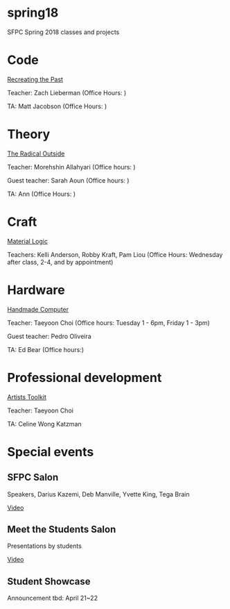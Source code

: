 # spring18

SFPC Spring 2018 classes and projects 

# Code 
[Recreating the Past](https://github.com/ofZach/sfpcRecreatingThePastSpring2018) 

Teacher: Zach Lieberman (Office Hours: )

TA: Matt Jacobson (Office Hours: )

# Theory
[The Radical Outside](https://github.com/morehshin/TheRadicalOutside_Spring2018)

Teacher: Morehshin Allahyari (Office hours: ) 

Guest teacher: Sarah Aoun (Office hours: ) 

TA: Ann (Office Hours: )

# Craft 
[Material Logic](https://github.com/robbykraft/Material-Logic) 

Teachers: Kelli Anderson, Robby Kraft, Pam Liou (Office Hours: Wednesday after class, 2-4, and by appointment)

# Hardware 
[Handmade Computer](___)

Teacher: Taeyoon Choi  (Office hours: Tuesday 1 - 6pm, Friday 1 - 3pm) 

Guest teacher: Pedro Oliveira

TA: Ed Bear (Office hours:) 

# Professional development

[Artists Toolkit](https://github.com/tchoi8/ArtistsToolkit)

Teacher: Taeyoon Choi

TA: Celine Wong Katzman

# Special events

 
## SFPC Salon 
Speakers, Darius Kazemi, Deb Manville, Yvette King, Tega Brain

[Video](https://www.youtube.com/watch?v=-zSsJ9c5klA) 

## Meet the Students Salon 
Presentations by students

[Video](https://www.youtube.com/watch?v=VQYLW_4dr1g)

## Student Showcase 
Announcement tbd: April 21~22 
